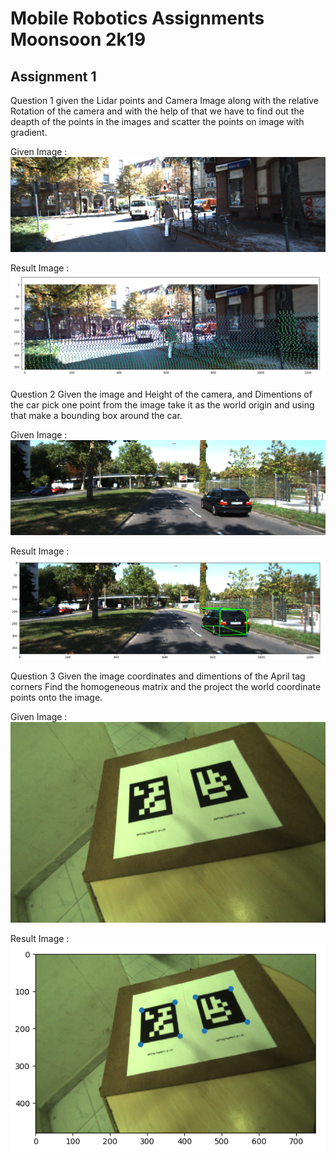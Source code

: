 # Mobile Robotics Assignments Moonsoon 2k19


## Assignment 1

Question 1 given the Lidar points and Camera Image along with the relative Rotation of the camera and with the help of that we have to find out the deapth of the points in the images and scatter the points on image with gradient.

Given Image :
![Loading Image Given in Question](./Assignment1/q1/image.png)

Result Image :
![Loading Result Image](./Assignment1/q1/result.png)


Question 2 Given the image and Height of the camera, and Dimentions of the car pick one point from the image take it as the world origin and using that make a bounding box around the car.

Given Image :
![Loading Image Given in Question](./Assignment1/q2/image.png)

Result Image :
![Loading Result Image](./Assignment1/q2/result.png)


Question 3 Given the image coordinates and dimentions of the April tag corners Find the homogeneous matrix and the project the world coordinate points onto the image.

Given Image :<br>
![Loading Image Given in Question](./Assignment1/q3/image.png)

Result Image :
![Loading Result Image](./Assignment1/q3/result.png)
